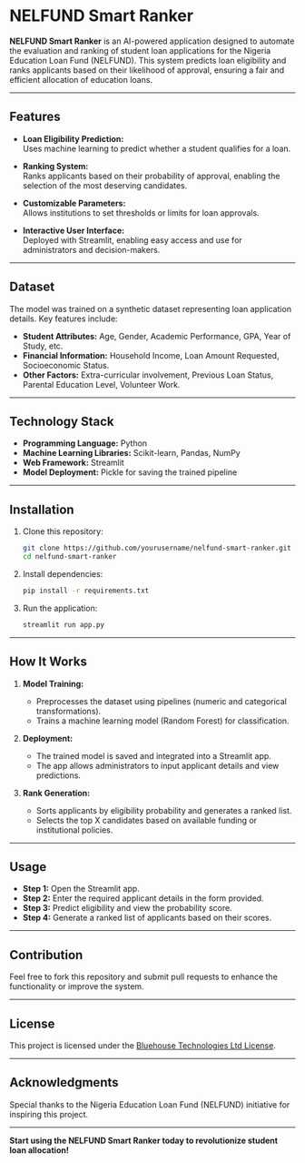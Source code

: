 # NELFUND Smart Ranker  
**NELFUND Smart Ranker** is an AI-powered application designed to automate the evaluation and ranking of student loan applications for the Nigeria Education Loan Fund (NELFUND). This system predicts loan eligibility and ranks applicants based on their likelihood of approval, ensuring a fair and efficient allocation of education loans.

---

## Features  
- **Loan Eligibility Prediction:**  
  Uses machine learning to predict whether a student qualifies for a loan.  

- **Ranking System:**  
  Ranks applicants based on their probability of approval, enabling the selection of the most deserving candidates.  

- **Customizable Parameters:**  
  Allows institutions to set thresholds or limits for loan approvals.  

- **Interactive User Interface:**  
  Deployed with Streamlit, enabling easy access and use for administrators and decision-makers.  

---

## Dataset  
The model was trained on a synthetic dataset representing loan application details. Key features include:  
- **Student Attributes:** Age, Gender, Academic Performance, GPA, Year of Study, etc.  
- **Financial Information:** Household Income, Loan Amount Requested, Socioeconomic Status.  
- **Other Factors:** Extra-curricular involvement, Previous Loan Status, Parental Education Level, Volunteer Work.  

---

## Technology Stack  
- **Programming Language:** Python  
- **Machine Learning Libraries:** Scikit-learn, Pandas, NumPy  
- **Web Framework:** Streamlit  
- **Model Deployment:** Pickle for saving the trained pipeline  

---

## Installation  
1. Clone this repository:  
   ```bash
   git clone https://github.com/yourusername/nelfund-smart-ranker.git
   cd nelfund-smart-ranker
   ```  
2. Install dependencies:  
   ```bash
   pip install -r requirements.txt
   ```  

3. Run the application:  
   ```bash
   streamlit run app.py
   ```  

---

## How It Works  
1. **Model Training:**  
   - Preprocesses the dataset using pipelines (numeric and categorical transformations).  
   - Trains a machine learning model (Random Forest) for classification.  

2. **Deployment:**  
   - The trained model is saved and integrated into a Streamlit app.  
   - The app allows administrators to input applicant details and view predictions.  

3. **Rank Generation:**  
   - Sorts applicants by eligibility probability and generates a ranked list.  
   - Selects the top X candidates based on available funding or institutional policies.  

---

## Usage  
- **Step 1:** Open the Streamlit app.  
- **Step 2:** Enter the required applicant details in the form provided.  
- **Step 3:** Predict eligibility and view the probability score.  
- **Step 4:** Generate a ranked list of applicants based on their scores.  

---

## Contribution  
Feel free to fork this repository and submit pull requests to enhance the functionality or improve the system.  

---

## License  
This project is licensed under the [Bluehouse Technologies Ltd License](https://www.bluehouseng.com/).

---

## Acknowledgments  
Special thanks to the Nigeria Education Loan Fund (NELFUND) initiative for inspiring this project.  

---  

**Start using the NELFUND Smart Ranker today to revolutionize student loan allocation!**  
